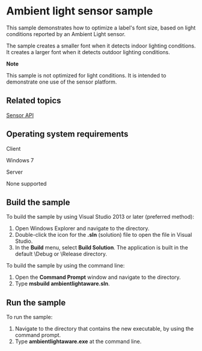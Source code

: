 Ambient light sensor sample
===========================

This sample demonstrates how to optimize a label's font size, based on light conditions reported by an Ambient Light sensor.

The sample creates a smaller font when it detects indoor lighting conditions. It creates a larger font when it detects outdoor lighting conditions.

**Note**  

This sample is not optimized for light conditions. It is intended to demonstrate one use of the sensor platform.

Related topics
--------------

[Sensor API](http://msdn.microsoft.com/en-us/library/windows/desktop/dd318953)

Operating system requirements
-----------------------------

Client

Windows 7

Server

None supported

Build the sample
----------------

To build the sample by using Visual Studio 2013 or later (preferred method):

1.  Open Windows Explorer and navigate to the directory.
2.  Double-click the icon for the **.sln** (solution) file to open the file in Visual Studio.
3.  In the **Build** menu, select **Build Solution**. The application is built in the default \\Debug or \\Release directory.

To build the sample by using the command line:

1.  Open the **Command Prompt** window and navigate to the directory.
2.  Type **msbuild ambientlightaware.sln**.

Run the sample
--------------

To run the sample:

1.  Navigate to the directory that contains the new executable, by using the command prompt.
2.  Type **ambientlightaware.exe** at the command line.

